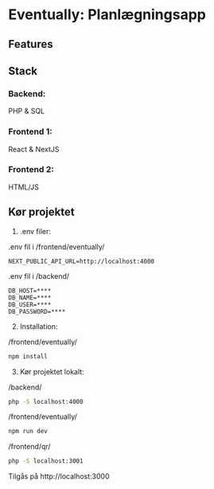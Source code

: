 # Eventually: Planlægningsapp

## Features

## Stack

### Backend:

PHP & SQL

### Frontend 1:

React & NextJS

### Frontend 2:

HTML/JS

## Kør projektet

1. .env filer:

.env fil i /frontend/eventually/
```
NEXT_PUBLIC_API_URL=http://localhost:4000
```

.env fil i /backend/

```
DB_HOST=****
DB_NAME=****
DB_USER=****
DB_PASSWORD=****
```

2. Installation:

/frontend/eventually/

```sh
npm install
```

3. Kør projektet lokalt:

/backend/

```sh
php -S localhost:4000
```

/frontend/eventually/

```sh
npm run dev
```

/frontend/qr/

```sh
php -S localhost:3001
```

Tilgås på http://localhost:3000
